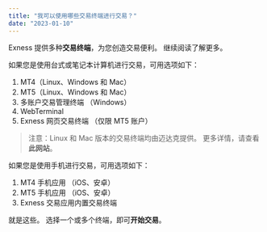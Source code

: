 ```yaml
---
title: "我可以使用哪些交易终端进行交易？"
date: "2023-01-10"
---
```


Exness 提供多种**交易终端**，为您创造交易便利。 继续阅读了解更多。

如果您是使用台式或笔记本计算机进行交易，可用选项如下：

1. MT4（Linux、Windows 和 Mac）
2. MT5（Linux、Windows 和 Mac）
3. 多账户交易管理终端 （Windows）
4. WebTerminal
5. Exness 网页交易终端 （仅限 MT5 账户）

> 注意：Linux 和 Mac 版本的交易终端均由迈达克提供。 更多详情，请查看**此网站**。

如果您是使用手机进行交易，可用选项如下：

1. MT4 手机应用 （iOS、安卓）
2. MT5 手机应用 （iOS、安卓）
3. Exness 交易应用内置交易终端

就是这些。 选择一个或多个终端，即可**开始交易**。
